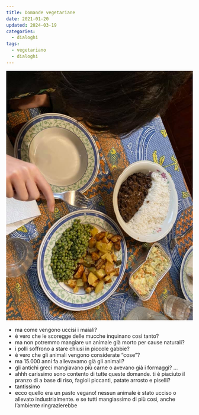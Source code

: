 ```yaml
---
title: Domande vegetariane
date: 2021-01-20
updated: 2024-03-19
categories:
  - dialoghi
tags:
  - vegetariano
  - dialoghi
---
```

![](../../assets/img/post/2021/domande_vegetariane.jpg)

- ma come vengono uccisi i maiali?
- è vero che le scoregge delle mucche inquinano così tanto?
- ma non potremmo mangiare un animale già morto per cause naturali?
- i polli soffrono a stare chiusi in piccole gabbie?
- è vero che gli animali vengono considerate “cose”?
- ma 15.000 anni fa allevavamo già gli animali?
- gli antichi greci mangiavano più carne o avevano già i formaggi?
...
- ahhh carissimo sono contento di tutte queste domande. ti è piaciuto il pranzo di a base di riso, fagioli piccanti, patate arrosto e piselli?
- tantissimo
- ecco quello era un pasto vegano! nessun animale è stato ucciso o allevato industrialmente. e se tutti mangiassimo di più così, anche l’ambiente ringrazierebbe
